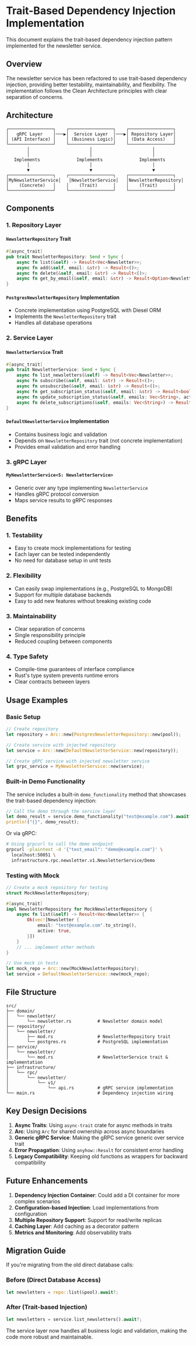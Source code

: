 # Trait-Based Dependency Injection Implementation

This document explains the trait-based dependency injection pattern implemented for the newsletter service.

## Overview

The newsletter service has been refactored to use trait-based dependency injection, providing better testability, maintainability, and flexibility. The implementation follows the Clean Architecture principles with clear separation of concerns.

## Architecture

```
┌─────────────────┐    ┌─────────────────┐    ┌─────────────────┐
│   gRPC Layer    │───▶│  Service Layer  │───▶│ Repository Layer│
│ (API Interface) │    │ (Business Logic)│    │ (Data Access)   │
└─────────────────┘    └─────────────────┘    └─────────────────┘
        │                       │                       │
        │                       │                       │
   Implements              Implements              Implements
        │                       │                       │
        ▼                       ▼                       ▼
┌─────────────────┐    ┌─────────────────┐    ┌─────────────────┐
│MyNewsletterService│   │NewsletterService│   │NewsletterRepository│
│    (Concrete)   │    │    (Trait)      │    │    (Trait)      │
└─────────────────┘    └─────────────────┘    └─────────────────┘
```

## Components

### 1. Repository Layer

#### `NewsletterRepository` Trait
```rust
#[async_trait]
pub trait NewsletterRepository: Send + Sync {
    async fn list(&self) -> Result<Vec<Newsletter>>;
    async fn add(&self, email: &str) -> Result<()>;
    async fn delete(&self, email: &str) -> Result<()>;
    async fn get_by_email(&self, email: &str) -> Result<Option<Newsletter>>;
}
```

#### `PostgresNewsletterRepository` Implementation
- Concrete implementation using PostgreSQL with Diesel ORM
- Implements the `NewsletterRepository` trait
- Handles all database operations

### 2. Service Layer

#### `NewsletterService` Trait
```rust
#[async_trait]
pub trait NewsletterService: Send + Sync {
    async fn list_newsletters(&self) -> Result<Vec<Newsletter>>;
    async fn subscribe(&self, email: &str) -> Result<()>;
    async fn unsubscribe(&self, email: &str) -> Result<()>;
    async fn get_subscription_status(&self, email: &str) -> Result<bool>;
    async fn update_subscription_status(&self, emails: Vec<String>, active: bool) -> Result<()>;
    async fn delete_subscriptions(&self, emails: Vec<String>) -> Result<()>;
}
```

#### `DefaultNewsletterService` Implementation
- Contains business logic and validation
- Depends on `NewsletterRepository` trait (not concrete implementation)
- Provides email validation and error handling

### 3. gRPC Layer

#### `MyNewsletterService<S: NewsletterService>`
- Generic over any type implementing `NewsletterService`
- Handles gRPC protocol conversion
- Maps service results to gRPC responses

## Benefits

### 1. **Testability**
- Easy to create mock implementations for testing
- Each layer can be tested independently
- No need for database setup in unit tests

### 2. **Flexibility**
- Can easily swap implementations (e.g., PostgreSQL to MongoDB)
- Support for multiple database backends
- Easy to add new features without breaking existing code

### 3. **Maintainability**
- Clear separation of concerns
- Single responsibility principle
- Reduced coupling between components

### 4. **Type Safety**
- Compile-time guarantees of interface compliance
- Rust's type system prevents runtime errors
- Clear contracts between layers

## Usage Examples

### Basic Setup
```rust
// Create repository
let repository = Arc::new(PostgresNewsletterRepository::new(pool));

// Create service with injected repository
let service = Arc::new(DefaultNewsletterService::new(repository));

// Create gRPC service with injected newsletter service
let grpc_service = MyNewsletterService::new(service);
```

### Built-in Demo Functionality
The service includes a built-in `demo_functionality` method that showcases the trait-based dependency injection:

```rust
// Call the demo through the service layer
let demo_result = service.demo_functionality("test@example.com").await?;
println!("{}", demo_result);
```

Or via gRPC:
```bash
# Using grpcurl to call the demo endpoint
grpcurl -plaintext -d '{"test_email": "demo@example.com"}' \
  localhost:50051 \
  infrastructure.rpc.newsletter.v1.NewsletterService/Demo
```

### Testing with Mock
```rust
// Create a mock repository for testing
struct MockNewsletterRepository;

#[async_trait]
impl NewsletterRepository for MockNewsletterRepository {
    async fn list(&self) -> Result<Vec<Newsletter>> {
        Ok(vec![Newsletter {
            email: "test@example.com".to_string(),
            active: true,
        }])
    }
    // ... implement other methods
}

// Use mock in tests
let mock_repo = Arc::new(MockNewsletterRepository);
let service = DefaultNewsletterService::new(mock_repo);
```

## File Structure

```
src/
├── domain/
│   └── newsletter/
│       └── newsletter.rs          # Newsletter domain model
├── repository/
│   └── newsletter/
│       ├── mod.rs                 # NewsletterRepository trait
│       └── postgres.rs            # PostgreSQL implementation
├── service/
│   └── newsletter/
│       └── mod.rs                 # NewsletterService trait & implementation
├── infrastructure/
│   └── rpc/
│       └── newsletter/
│           └── v1/
│               └── api.rs         # gRPC service implementation
└── main.rs                        # Dependency injection wiring
```

## Key Design Decisions

1. **Async Traits**: Using `async-trait` crate for async methods in traits
2. **Arc<T>**: Using `Arc` for shared ownership across async boundaries
3. **Generic gRPC Service**: Making the gRPC service generic over service trait
4. **Error Propagation**: Using `anyhow::Result` for consistent error handling
5. **Legacy Compatibility**: Keeping old functions as wrappers for backward compatibility

## Future Enhancements

1. **Dependency Injection Container**: Could add a DI container for more complex scenarios
2. **Configuration-based Injection**: Load implementations from configuration
3. **Multiple Repository Support**: Support for read/write replicas
4. **Caching Layer**: Add caching as a decorator pattern
5. **Metrics and Monitoring**: Add observability traits

## Migration Guide

If you're migrating from the old direct database calls:

### Before (Direct Database Access)
```rust
let newsletters = repo::list(&pool).await?;
```

### After (Trait-based Injection)
```rust
let newsletters = service.list_newsletters().await?;
```

The service layer now handles all business logic and validation, making the code more robust and maintainable.